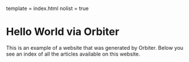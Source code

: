 template = index.html
nolist = true


# Hello World via Orbiter

This is an example of a website that was generated by Orbiter. Below you see an index of all the articles available on this website.